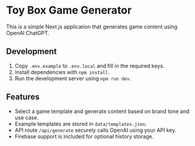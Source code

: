 # Toy Box Game Generator

This is a simple Next.js application that generates game content using OpenAI ChatGPT.

## Development

1. Copy `.env.example` to `.env.local` and fill in the required keys.
2. Install dependencies with `npm install`.
3. Run the development server using `npm run dev`.

## Features

- Select a game template and generate content based on brand tone and use case.
- Example templates are stored in `data/templates.json`.
- API route `/api/generate` securely calls OpenAI using your API key.
- Firebase support is included for optional history storage.

